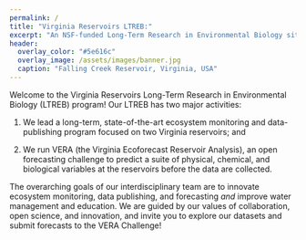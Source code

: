 ```yaml
---
permalink: /
title: "Virginia Reservoirs LTREB:"
excerpt: "An NSF-funded Long-Term Research in Environmental Biology site"
header:
  overlay_color: "#5e616c"
  overlay_image: /assets/images/banner.jpg
  caption: "Falling Creek Reservoir, Virginia, USA"
---
```


Welcome to the Virginia Reservoirs Long-Term Research in Environmental Biology (LTREB) program! Our LTREB has two major activities: 

1) We lead a long-term, state-of-the-art ecosystem monitoring and data-publishing program focused on two Virginia reservoirs; and
  
2) We run VERA (the Virginia Ecoforecast Reservoir Analysis), an open forecasting challenge to predict a suite of physical, chemical, and biological variables at the reservoirs before the data are collected.

The overarching goals of our interdisciplinary team are to innovate ecosystem monitoring, data publishing, and forecasting _and_ improve water management and education. We are guided by our values of collaboration, open science, and innovation, and invite you to explore our datasets and submit forecasts to the VERA Challenge!
  
